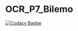 # OCR_P7_Bilemo
[![Codacy Badge](https://api.codacy.com/project/badge/Grade/ecdad9f4dc11477d9fd9e9588a2b50f9)](https://app.codacy.com/gh/Warhog76/OCR_P7_Bilemo?utm_source=github.com&utm_medium=referral&utm_content=Warhog76/OCR_P7_Bilemo&utm_campaign=Badge_Grade_Settings)